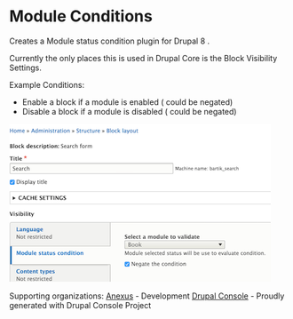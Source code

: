 # Module Conditions
Creates a Module status condition plugin for Drupal 8 .

Currently the only places this is used in Drupal Core is the Block Visibility Settings.

Example Conditions:

- Enable a block if a module is enabled ( could be negated)
- Disable a block if a module is disabled ( could be negated)

![Enable search](https://github.com/enzolutions/module_conditions/blob/master/images/module_conditions_config.png)

Supporting organizations: 
[Anexus](http://anexusit.com) - Development
[Drupal Console](http://drupalconsole.com) - Proudly generated with Drupal Console Project
